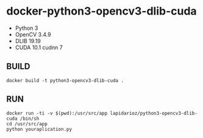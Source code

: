 # docker-python3-opencv3-dlib-cuda

* Python 3
* OpenCV 3.4.9
* DLIB 19.19
* CUDA 10.1 cudnn 7

## BUILD
```
docker build -t python3-opencv3-dlib-cuda .
```
## RUN
```
docker run -ti -v $(pwd):/usr/src/app lapidarioz/python3-opencv3-dlib-cuda /bin/sh
cd /usr/src/app
python youraplication.py
```
